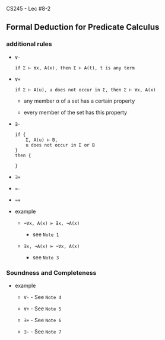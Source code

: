 CS245 - Lec #8-2

## Formal Deduction for Predicate Calculus

### additional rules

* `∀-`
	
	`if Σ ⊢ ∀x, A(x), then Σ ⊢ A(t), t is any term`

* `∀+`

	`if Σ ⊢ A(u), u does not occur in Σ, then Σ ⊢ ∀x, A(x)`

	* any member α of a set has a certain property

	* every member of the set has this property

* `∃-`

	```
	if {
		Σ, A(u) ⊢ B,
		u does not occur in Σ or B
	}
	then {
		
	}
	```

* `∃+`	

* `≈-`

* `≈+`

* example

	* `¬∀x, A(x) ⊢ ∃x, ¬A(x)`

		* see `Note 1`

	* `∃x, ¬A(x) ⊢ ¬∀x, A(x)`

		* see `Note 3`

### Soundness and Completeness

* example

	* `∀-` - See `Note 4`
	
	* `∀+` - See `Note 5`

	* `∃+` - See `Note 6`

	* `∃-` - See `Note 7`